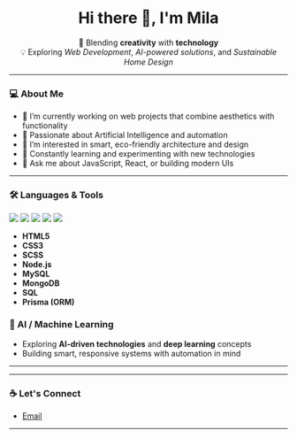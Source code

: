 <h1 align="center">Hi there 👋, I'm Mila</h1>

<p align="center">
  🚀 Blending <strong>creativity</strong> with <strong>technology</strong>  
  <br/>
  💡 Exploring <em>Web Development</em>, <em>AI-powered solutions</em>, and <em>Sustainable Home Design</em>  
</p>

---

### 💻 About Me

- 🔭 I’m currently working on web projects that combine aesthetics with functionality  
- 🤖 Passionate about Artificial Intelligence and automation  
- 🏡 I’m interested in smart, eco-friendly architecture and design  
- 🌱 Constantly learning and experimenting with new technologies  
- 💬 Ask me about JavaScript, React, or building modern UIs  

---

### 🛠️ Languages & Tools

<p>
  <img src="https://img.shields.io/badge/JavaScript-F7DF1E?style=for-the-badge&logo=javascript&logoColor=black"/>
  <img src="https://img.shields.io/badge/React-20232A?style=for-the-badge&logo=react&logoColor=61DAFB"/>
  <img src="https://img.shields.io/badge/Tailwind_CSS-38B2AC?style=for-the-badge&logo=tailwind-css&logoColor=white"/>
  <img src="https://img.shields.io/badge/Python-3776AB?style=for-the-badge&logo=python&logoColor=white"/>
  <img src="https://img.shields.io/badge/GitHub-181717?style=for-the-badge&logo=github&logoColor=white"/>
</p>

- **HTML5**
- **CSS3**
- **SCSS**
- **Node.js**
- **MySQL**
- **MongoDB**
- **SQL**
- **Prisma (ORM)**

### 🤖 AI / Machine Learning

- Exploring **AI-driven technologies** and **deep learning** concepts  
- Building smart, responsive systems with automation in mind  

---
---

### ☕ Let's Connect

- [Email](mailto:mila.qaramyan@gmail.com)

---

<!-- You can customize this README even more with animations, visitor counters, and GitHub trophies -->


<!--
**Milen258/Milen258** is a ✨ _special_ ✨ repository because its `README.md` (this file) appears on your GitHub profile.

Here are some ideas to get you started:

- 🔭 I’m currently working on ...
- 🌱 I’m currently learning ...
- 👯 I’m looking to collaborate on ...
- 🤔 I’m looking for help with ...
- 💬 Ask me about ...
- 📫 How to reach me: ...
- 😄 Pronouns: ...
- ⚡ Fun fact: ...
-->
